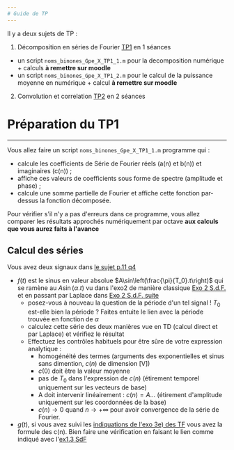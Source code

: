 ```yaml
---
# Guide de TP
---
```



Il y a deux sujets de TP :

1. Décomposition en séries de Fourier [TP1](https://moodle.insa-toulouse.fr/mod/resource/view.php?id=24774) en 1 séances
  - un script `noms_binones_Gpe_X_TP1_1.m` pour la decomposition numérique + calculs **à remettre sur moodle**
  - un script `noms_binones_Gpe_X_TP1_2.m` pour le calcul de la puissance moyenne en numérique + calcul **à remettre sur moodle**
    
2. Convolution et correlation [TP2](https://moodle.insa-toulouse.fr/mod/resource/view.php?id=24774) en 2 séances



# Préparation du TP1
---

Vous allez faire un script `noms_binones_Gpe_X_TP1_1.m` programme qui :
- calcule les coefficients de Série de Fourier réels (a(n) et b(n)) et imaginaires (c(n)) ;
- affiche ces valeurs de coefficients sous forme de spectre (amplitude et phase) ;
- calcule une somme partielle de Fourier et affiche cette fonction par-dessus la fonction décomposée.

Pour vérifier s'il n'y a pas d'erreurs dans ce programme, vous allez comparer les résultats approchés numériquement par octave **aux calculs que vous aurez faits à l'avance**

## Calcul des séries

Vous avez deux signaux dans [le sujet p.11 q4](https://moodle.insa-toulouse.fr/mod/resource/view.php?id=24774#page=11)
- $f(t)$ est le sinus en valeur absolue $A\sin\left(\frac{\pi}{T_0}.t\right)$ qui se ramène au $A\sin\left(\alpha.t\right)$ vu dans l'exo2 de manière classique [Exo 2 S.d.F.](https://nbviewer.org/github/balaise31/Signal/blob/master/continu/tds/ch5_s6_series.ipynb#Exercice-2-:) et en passant par Laplace dans [Exo 2 S.d.F. suite](https://nbviewer.org/github/balaise31/Signal/blob/master/continu/tds/ch5_s9_series.ipynb#Faire-le-lien-avec-Laplace-(exo-2))
  - posez-vous à nouveau la question de la période d'un tel signal ! $T_0$ est-elle bien la période ? Faites entuite le lien avec la période trouvée en fonction de $\alpha$    
  - calculez cette série des deux manières vue en TD (calcul direct et par Laplace) et vérifiez le résultat
  - Effectuez les contrôles habituels pour être sûre de votre expression analytique :
    + homogénéité des termes (arguments des exponentielles et sinus sans dimention, $c(n)$ de dimension [V])
    + $c(0)$ doit être la valeur moyenne
    + pas de $T_0$ dans l'expression de $c(n)$ (étirement temporel uniquement sur les vecteurs de base)
    + A doit intervenir linéairement : $c(n)=A\ldots$ (étirement d'amplitude uniquement sur les coordonnées de la base)
    + $c(n)\to0$ quand $n\to +\infty$ pour avoir convergence de la série de Fourier.
- $g(t)$, si vous avez suivi les [indiquations de l'exo 3e) des TF](https://nbviewer.org/github/balaise31/Signal/blob/master/continu/tds/ch6_tf.ipynb#Exercice-3) vous avez la formule des c(n). Bien faire une vérification en faisant le lien comme indiqué avec l'[ex1.3 SdF](https://moodle.insa-toulouse.fr/mod/resource/view.php?id=24741#page=95)

